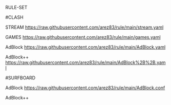 RULE-SET

#CLASH

STREAM
https://raw.githubusercontent.com/arez83/rule/main/stream.yaml

GAMES
https://raw.githubusercontent.com/arez83/rule/main/games.yaml

AdBlock
https://raw.githubusercontent.com/arez83/rule/main/AdBlock.yaml

AdBlock++
https://raw.githubusercontent.com/arez83/rule/main/AdBlock%2B%2B.yaml

#SURFBOARD

AdBlock
https://raw.githubusercontent.com/arez83/rule/main/AdBlock.conf

AdBlock++
